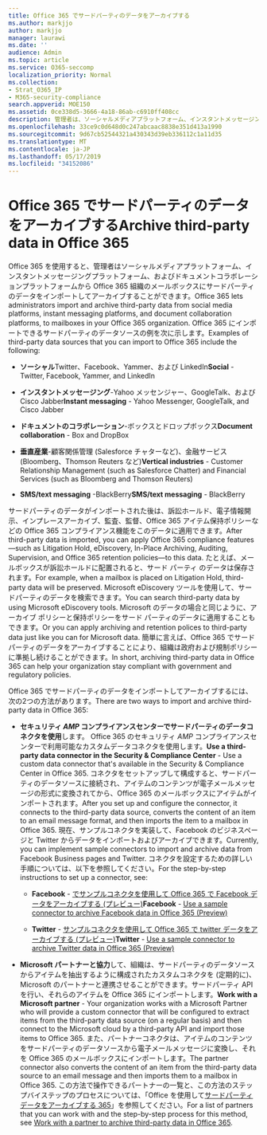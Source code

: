 ```yaml
---
title: Office 365 でサードパーティのデータをアーカイブする
ms.author: markjjo
author: markjjo
manager: laurawi
ms.date: ''
audience: Admin
ms.topic: article
ms.service: O365-seccomp
localization_priority: Normal
ms.collection:
- Strat_O365_IP
- M365-security-compliance
search.appverid: MOE150
ms.assetid: 0ce338d5-3666-4a18-86ab-c6910ff408cc
description: 管理者は、ソーシャルメディアプラットフォーム、インスタントメッセージングプラットフォーム、およびドキュメントコラボレーションプラットフォームから Office 365 組織のメールボックスにサードパーティのデータをインポートできます。 これにより、Office 365 で Facebook、Twitter、およびその他のサードパーティのデータソースからデータをアーカイブすることができます。 その後、サードパーティデータの Office 365 コンプライアンス機能 (法的情報保留、電子情報開示、インプレースアーカイブ、アイテム保持ポリシーなど) を使用して適用することができます。
ms.openlocfilehash: 33ce9c0d648d0c247abcaac8838e351d413a1990
ms.sourcegitcommit: 9d67cb52544321a430343d39eb336112c1a11d35
ms.translationtype: MT
ms.contentlocale: ja-JP
ms.lasthandoff: 05/17/2019
ms.locfileid: "34152086"
---
```

# <a name="archive-third-party-data-in-office-365"></a><span data-ttu-id="37b39-105">Office 365 でサードパーティのデータをアーカイブする</span><span class="sxs-lookup"><span data-stu-id="37b39-105">Archive third-party data in Office 365</span></span>

<span data-ttu-id="37b39-106">Office 365 を使用すると、管理者はソーシャルメディアプラットフォーム、インスタントメッセージングプラットフォーム、およびドキュメントコラボレーションプラットフォームから Office 365 組織のメールボックスにサードパーティのデータをインポートしてアーカイブすることができます。</span><span class="sxs-lookup"><span data-stu-id="37b39-106">Office 365 lets administrators import and archive third-party data from social media platforms, instant messaging platforms, and document collaboration platforms, to mailboxes in your Office 365 organization.</span></span> <span data-ttu-id="37b39-107">Office 365 にインポートできるサードパーティのデータソースの例を次に示します。</span><span class="sxs-lookup"><span data-stu-id="37b39-107">Examples of third-party data sources that you can import to Office 365 include the following:</span></span> 
  
- <span data-ttu-id="37b39-108">**ソーシャル**Twitter、Facebook、Yammer、および LinkedIn</span><span class="sxs-lookup"><span data-stu-id="37b39-108">**Social** - Twitter, Facebook, Yammer, and LinkedIn</span></span> 
    
- <span data-ttu-id="37b39-109">**インスタントメッセージング**-Yahoo メッセンジャー、GoogleTalk、および Cisco Jabber</span><span class="sxs-lookup"><span data-stu-id="37b39-109">**Instant messaging** - Yahoo Messenger, GoogleTalk, and Cisco Jabber</span></span> 
    
- <span data-ttu-id="37b39-110">**ドキュメントのコラボレーション**-ボックスとドロップボックス</span><span class="sxs-lookup"><span data-stu-id="37b39-110">**Document collaboration** - Box and DropBox</span></span> 
    
- <span data-ttu-id="37b39-111">**垂直産業**-顧客関係管理 (Salesforce チャターなど)、金融サービス (Bloomberg、Thomson Reuters など)</span><span class="sxs-lookup"><span data-stu-id="37b39-111">**Vertical industries** - Customer Relationship Management (such as Salesforce Chatter) and Financial Services (such as Bloomberg and Thomson Reuters)</span></span> 
    
- <span data-ttu-id="37b39-112">**SMS/text messaging** -BlackBerry</span><span class="sxs-lookup"><span data-stu-id="37b39-112">**SMS/text messaging** - BlackBerry</span></span> 
    
<span data-ttu-id="37b39-113">サードパーティのデータがインポートされた後は、訴訟ホールド、電子情報開示、インプレースアーカイブ、監査、監督、Office 365 アイテム保持ポリシーなどの Office 365 コンプライアンス機能をこのデータに適用できます。</span><span class="sxs-lookup"><span data-stu-id="37b39-113">After third-party data is imported, you can apply Office 365 compliance features—such as Litigation Hold, eDiscovery, In-Place Archiving, Auditing, Supervision, and Office 365 retention policies—to this data.</span></span> <span data-ttu-id="37b39-114">たとえば、メールボックスが訴訟ホールドに配置されると、サード パーティ のデータは保存されます。</span><span class="sxs-lookup"><span data-stu-id="37b39-114">For example, when a mailbox is placed on Litigation Hold, third-party data will be preserved.</span></span> <span data-ttu-id="37b39-115">Microsoft eDiscovery ツールを使用して、サードパーティのデータを検索できます。</span><span class="sxs-lookup"><span data-stu-id="37b39-115">You can search third-party data by using Microsoft eDiscovery tools.</span></span> <span data-ttu-id="37b39-116">Microsoft のデータの場合と同じように、アーカイブ ポリシーと保持ポリシーをサード パーティのデータに適用することもできます。</span><span class="sxs-lookup"><span data-stu-id="37b39-116">Or you can apply archiving and retention polices to third-party data just like you can for Microsoft data.</span></span> <span data-ttu-id="37b39-117">簡単に言えば、Office 365 でサードパーティのデータをアーカイブすることにより、組織は政府および規制ポリシーに準拠し続けることができます。</span><span class="sxs-lookup"><span data-stu-id="37b39-117">In short, archiving third-party data in Office 365 can help your organization stay compliant with government and regulatory policies.</span></span>

<span data-ttu-id="37b39-118">Office 365 でサードパーティのデータをインポートしてアーカイブするには、次の2つの方法があります。</span><span class="sxs-lookup"><span data-stu-id="37b39-118">There are two ways to import and archive third-party data in Office 365:</span></span>

- <span data-ttu-id="37b39-119">**セキュリティ _AMP_ コンプライアンスセンターでサードパーティのデータコネクタを使用**します。 Office 365 のセキュリティ _AMP_ コンプライアンスセンターで利用可能なカスタムデータコネクタを使用します。</span><span class="sxs-lookup"><span data-stu-id="37b39-119">**Use a third-party data connector in the Security & Compliance Center** - Use a custom data connector that's available in the Security & Compliance Center in Office 365.</span></span> <span data-ttu-id="37b39-120">コネクタをセットアップして構成すると、サードパーティのデータソースに接続され、アイテムのコンテンツが電子メールメッセージの形式に変換されてから、Office 365 のメールボックスにアイテムがインポートされます。</span><span class="sxs-lookup"><span data-stu-id="37b39-120">After you set up and configure the connector, it connects to the third-party data source, converts the content of an item to an email message format, and then imports the item to a mailbox in Office 365.</span></span> <span data-ttu-id="37b39-121">現在、サンプルコネクタを実装して、Facebook のビジネスページと Twitter からデータをインポートおよびアーカイブできます。</span><span class="sxs-lookup"><span data-stu-id="37b39-121">Currently, you can implement sample connectors to import and archive data from Facebook Business pages and Twitter.</span></span> <span data-ttu-id="37b39-122">コネクタを設定するための詳しい手順については、以下を参照してください。</span><span class="sxs-lookup"><span data-stu-id="37b39-122">For the step-by-step instructions to set up a connector, see:</span></span>
   
   - <span data-ttu-id="37b39-123">**Facebook** - [でサンプルコネクタを使用して Office 365 で Facebook データをアーカイブする (プレビュー)](archive-facebook-data-with-sample-connector.md)</span><span class="sxs-lookup"><span data-stu-id="37b39-123">**Facebook** - [Use a sample connector to archive Facebook data in Office 365 (Preview)](archive-facebook-data-with-sample-connector.md)</span></span>
  
   - <span data-ttu-id="37b39-124">**Twitter** - [サンプルコネクタを使用して Office 365 で twitter データをアーカイブする (プレビュー)](archive-twitter-data-with-sample-connector.md)</span><span class="sxs-lookup"><span data-stu-id="37b39-124">**Twitter** - [Use a sample connector to archive Twitter data in Office 365 (Preview)](archive-twitter-data-with-sample-connector.md)</span></span>

- <span data-ttu-id="37b39-125">**Microsoft パートナーと協力**して、組織は、サードパーティのデータソースからアイテムを抽出するように構成されたカスタムコネクタを (定期的に)、Microsoft のパートナーと連携させることができます。サードパーティ API を行い、それらのアイテムを Office 365 にインポートします。</span><span class="sxs-lookup"><span data-stu-id="37b39-125">**Work with a Microsoft partner** - Your organization works with a Microsoft Partner who will provide a custom connector that will be configured to extract items from the third-party data source (on a regular basis) and then connect to the Microsoft cloud by a third-party API and import those items to Office 365.</span></span> <span data-ttu-id="37b39-126">また、パートナーコネクタは、アイテムのコンテンツをサードパーティのデータソースから電子メールメッセージに変換し、それを Office 365 のメールボックスにインポートします。</span><span class="sxs-lookup"><span data-stu-id="37b39-126">The partner connector also converts the content of an item from the third-party data source to an email message and then imports them to a mailbox in Office 365.</span></span> <span data-ttu-id="37b39-127">この方法で操作できるパートナーの一覧と、この方法のステップバイステップのプロセスについては、「Office を使用して[サードパーティデータをアーカイブする 365](work-with-partner-to-archive-third-party-data.md)」を参照してください。</span><span class="sxs-lookup"><span data-stu-id="37b39-127">For a list of partners that you can work with and the step-by-step process for this method, see [Work with a partner to archive third-party data in Office 365](work-with-partner-to-archive-third-party-data.md).</span></span>
